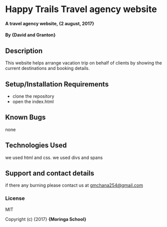 # Happy Trails Travel agency website

#### A travel agency website, {2 august, 2017}

#### By **{David and Granton}**

## Description

This website helps arrange vacation trip on behalf of clients by showing the current destinations and booking details.
## Setup/Installation Requirements

* clone the repository
* open the index.html


## Known Bugs

none

## Technologies Used
we used html and css. we used divs and spans

## Support and contact details

if there any burning please contact us at gmchana254@gmail.com

### License
 MIT

Copyright (c) {2017} **{Moringa School}**
